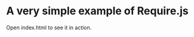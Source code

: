 A very simple example of Require.js
===================================

Open index.html to see it in action.
